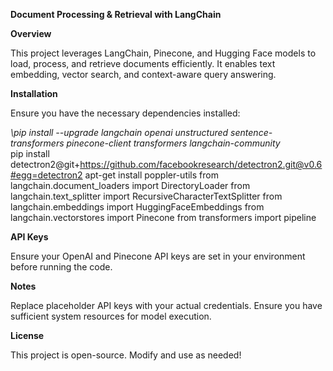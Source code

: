 **Document Processing & Retrieval with LangChain**

**Overview**

This project leverages LangChain, Pinecone, and Hugging Face models to load, process, and retrieve documents efficiently. It enables text embedding, vector search, and context-aware query answering.

**Installation**

Ensure you have the necessary dependencies installed:

*\pip install --upgrade langchain openai unstructured sentence-transformers pinecone-client transformers langchain-community*\
pip install detectron2@git+https://github.com/facebookresearch/detectron2.git@v0.6#egg=detectron2
apt-get install poppler-utils
from langchain.document_loaders import DirectoryLoader
from langchain.text_splitter import RecursiveCharacterTextSplitter
from langchain.embeddings import HuggingFaceEmbeddings
from langchain.vectorstores import Pinecone
from transformers import pipeline

**API Keys**

Ensure your OpenAI and Pinecone API keys are set in your environment before running the code.

**Notes**

Replace placeholder API keys with your actual credentials.
Ensure you have sufficient system resources for model execution.

**License**

This project is open-source. Modify and use as needed!


